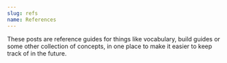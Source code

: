 ```yaml
---
slug: refs
name: References
---
```


These posts are reference guides for things like vocabulary, build guides or some other collection of concepts, in one place to make it easier to keep track of in the future.
